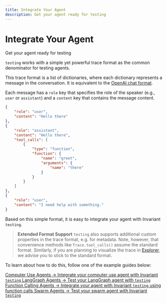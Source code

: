 ```yaml
---
title: Integrate Your Agent
description: Get your agent ready for testing
---
```


# Integrate Your Agent

<div class='subtitle'>Get your agent ready for testing</div>

`testing` works with a simple yet powerful trace format as the common denominator for testing agents.

This trace format is a list of dictionaries, where each dictionary represents a message in the conversation. It is equivalent to the [OpenAI chat format](https://platform.openai.com/docs/api-reference/chat/create).

Each message has a `role` key that specifies the role of the speaker (e.g., `user` or `assistant`) and a `content` key that contains the message content.

```json
{
    "role": "user",
    "content": "Hello there"
},
{
    "role": "assistant",
    "content": "Hello there",
    "tool_calls": [
        {
            "type": "function",
            "function": {
                "name": "greet",
                "arguments": {
                    "name": "there"
                }
            }
        }
    ]
},
{
    "role": "user",
    "content": "I need help with something."
}
```

Based on this simple format, it is easy to integrate your agent with Invariant `testing`.

> **Extended Format Support** `testing` also supports additional custom properties in the trace format, e.g. for metadata. Note, however, that convenience methods like `Trace.tool_calls()` assume the standard format. Similarly, if you are planning to visualize the trace in [Explorer](https://explorer.invariantlabs.ai/explorer/), we advise you to stick to the standard format.

To learn about how to do this, follow one of the example guides below:

<div class='tiles'>

<a href="../../examples/computer-use/" class='tile primary'>
    <span class='tile-title'>Computer Use Agents →</span>
    <span class='tile-description'>Integrate your computer use agent with Invariant <code>testing</code></span>
</a>

<a href="../../examples/langgraph/" class='tile primary'>
    <span class='tile-title'>LangGraph Agents →</span>
    <span class='tile-description'>Test your LangGraph agent with <code>testing</code></span>
</a>

<a href="../../examples/openai-python-agent/" class='tile'>
    <span class='tile-title'>Function Calling Agents →</span>
    <span class='tile-description'>Integrate your agent with Invariant <code>testing</code> using function calls</span>
</a>

<a href="../../examples/swarm/" class='tile'>
    <span class='tile-title'>Swarm Agents →</span>
    <span class='tile-description'>Test your swarm agent with Invariant <code>testing</code></span>
</a>

</div>
